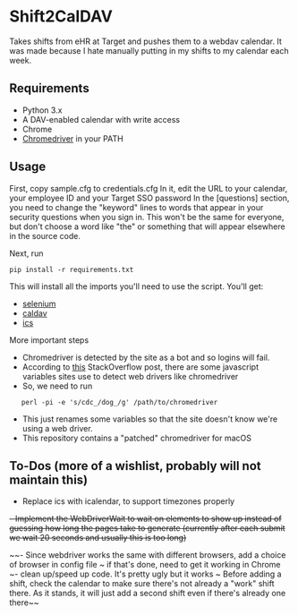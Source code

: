 # Shift2CalDAV
Takes shifts from eHR at Target and pushes them to a webdav calendar.  It was made because I hate manually putting in my shifts to my calendar each week.
## Requirements

 - Python 3.x
 - A DAV-enabled calendar with write access
 - Chrome
 - [Chromedriver](https://chromedriver.chromium.org/downloads) in your PATH 

## Usage
First, copy sample.cfg to credentials.cfg 
In it, edit the URL to your calendar, your employee ID and your Target SSO password
In the [questions] section, you need to change the "keyword" lines to words that appear in your security questions when you sign in.  This won't be the same for everyone, but don't choose a word like "the" or something that will appear elsewhere in the source code.

Next, run 

    pip install -r requirements.txt
   This will install all the imports you'll need to use the script.  You'll get:
   

 - [selenium](https://selenium-python.readthedocs.io/) 
 - [caldav](https://pythonhosted.org/caldav/)
 - [ics](https://icspy.readthedocs.io/)
 
 More important steps
 - Chromedriver is detected by the site as a bot and so logins will fail.  
 - According to [this](https://stackoverflow.com/questions/33225947/can-a-website-detect-when-you-are-using-selenium-with-chromedriver_) StackOverflow post, there are some javascript variables sites use to detect web drivers like chromedriver
 - So, we need to run 
 ```
    perl -pi -e 's/cdc_/dog_/g' /path/to/chromedriver
```
 - This just renames some variables so that the site doesn't know we're using a web driver.
 - This repository contains a "patched" chromedriver for macOS

 
## To-Dos (more of a wishlist, probably will not maintain this)
 - Replace ics with icalendar, to support timezones properly
 
 ~~- Implement the WebDriverWait to wait on elements to show up instead of guessing how long the pages take to generate (currently after each submit we wait 20 seconds and usually this is too long)~~
 
~~- Since webdriver works the same with different browsers, add a choice of browser in config file
  ~ if that's done, need to get it working in Chrome
 ~- clean up/speed up code.  It's pretty ugly but it works
 ~ Before adding a shift, check the calendar to make sure there's not already a "work" shift there.  As it stands, it will just add a second shift even if there's already one there~~
